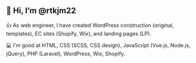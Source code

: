## 👋 Hi, I’m @rtkjm22

👍 As web engineer, I have created WordPress construction (original, templates), EC sites (Shopify, Wix), and landing pages (LP).

💻 I'm good at HTML, CSS (SCSS, CSS design), JavaScript (Vue.js, Node.js, jQuery), PHP (Laravel), WordPress, Wix, Shopify.

